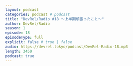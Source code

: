 ```yaml
---
layout: podcast
categories: podcast # podcast
title: "DevRel/Radio #18 〜上半期頑張ったこと〜"
author: DevRel/Radio
season: 1
episode: 18
episodeType: full
explicit: false # true | false
audio: https://devrel.tokyo/podcast/DevRel-Radio-18.mp3
length: 3450
podcast: true
---
```

